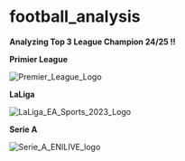 # football_analysis
**Analyzing Top 3 League Champion 24/25 !!**

**Primier League**

![Premier_League_Logo](https://github.com/user-attachments/assets/9b090f34-5ea0-4d1d-a052-84a7777b70d4)

**LaLiga**

![LaLiga_EA_Sports_2023_Logo](https://github.com/user-attachments/assets/bfec7ff8-0582-41d3-a329-29c89f09416a)


**Serie A**

![Serie_A_ENILIVE_logo](https://github.com/user-attachments/assets/a14873af-9b07-4d59-ade5-da1234f04631)




